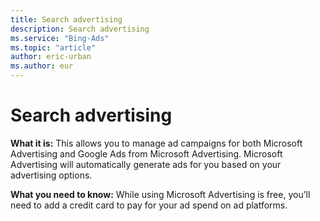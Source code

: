 ```yaml
---
title: Search advertising
description: Search advertising
ms.service: "Bing-Ads"
ms.topic: "article"
author: eric-urban
ms.author: eur
---
```


# Search advertising

**What it is:**  This allows you to manage ad campaigns for both Microsoft Advertising and Google Ads from Microsoft Advertising. Microsoft Advertising will automatically generate ads for you based on your advertising options.

**What you need to know:**  While using Microsoft Advertising is free, you’ll need to add a credit card to pay for your ad spend on ad platforms.


